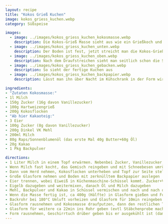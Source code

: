 ```yaml
---
layout: recipe
title: "Kokos Grieß Kuchen"
image: kokos_griess_kuchen.webp
category: Süßspeise

images:
  - image: ../images/kokos_griess_kuchen_kokosmasse.webp
    description: Die Kokos-Grieß Masse sieht aus wie ein Grießkoch und wird durchs Rasten lassen relativ Fest bevor man sie reinstreicht
  - image: ../images/kokos_griess_kuchen_unten.webp
    description: Der Boden ist fest, jetzt streicht man die Kokos-Grieß Masse drüber
  - image: ../images/kokos_griess_kuchen_oben.webp
    description: Nach dem Draufstreichen sieht man seitlich schon die Schichten. Oben ist es noch flüssig bis es fertig gebacken wurde
  - image: ../images/kokos_griess_kuchen_gebacken.webp
    description: So sieht der fertige Kuchen aus
  - image: ../images/kokos_griess_kuchen_backpapier.webp
    description: Lässt man ihn über Nacht im Kühschrank in der Form wird das Backpapier ganz feucht. Evtl vorher rausnehmen

ingredients:
- "Zutaten Kokosmasse:"
- 1l Milch
- 150g Zucker (16g davon Vanillezucker)
- 100g Hartweizengrieß
- 200g Kokosflocken
- "Ab hier Kakaoteig:"
- 3 Eier
- 100g Zucker (8g davon Vanillezucker)
- 200g Dinkel VK Mehl
- 200ml Milch
- 80g Raps/Sonnenblumenöl (das erste Mal 40g Butter+60g Öl)
- 20g Kakao
- 1 Pkg Backpulver

directions:
- 1 Liter Milch in einem Topf erwärmen. Nebenbei Zucker, Vanillezucker, Grieß in Schüssel vermischen
- Wenn Milch fast kocht, das Gemisch reingeben und mit Schneebesen umrühren und 1min bei Stufe 6 köcheln lassen (gut rühren damit sich nichts anbrennt)
- Dann vom Herd nehmen, Kokosflocken unterheben und Topf zur Seite stellen. Jetzt macht man die Kakaomasse
- Große Glasform nehmen und Boden mit zerknülltem Backpapier auslegen
- Eier trennen, wobei Eiweiß in Küchenmaschine-Schüssel kommt. Zucker+Vanillezucker dazusieben und einige Minuten schlagen bis Baiser-Schaum entsteht
- Eigelb dazugeben und weitermixen, danach Öl und Milch dazugeben
- Mehl, Backpulver und Kakao in Schüssel vermischen und nach und nach dazugeben, während man die Masse mixt.
- Wenn die Masse fertig ist, ca 400g (Hälfte) in Glasform gießen und Form herumdrehen bis der Boden bedeckt ist
- Backrohr bei 180°C Umluft vorheizen und Glasform für 10min reingeben (macht Boden fest, damit Kokosmasse hält)
- Glasform rausnehmen und Kokosmasse draufputzen, dann den restlichen Teig draufgeben. ACHTUNG die Form ist jetzt heiß also nicht mehr angreifen!
- Glasform für weitere ca 22min ins Rohr geben (evtl Stäbchenprobe machen)
- Form rausnehmen, Geschirrtuch drüber geben bis er ausgekühlt ist (damit bleibt er saftig). Der Kuchen schmeckt erst richtig gut wenn er vollständig ausgekühlt ist (bzw wenn er einige Zeit im Kühlschrank steht)
---
```

